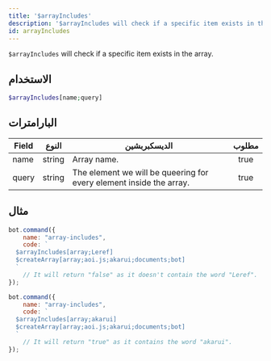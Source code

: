 ```yaml
---
title: '$arrayIncludes'
description: '$arrayIncludes will check if a specific item exists in the array.'
id: arrayIncludes
---
```


`$arrayIncludes` will check if a specific item exists in the array.

## الاستخدام

```php
$arrayIncludes[name;query]
```

## البارامترات

| Field | النوع  | الديسكبربشين                                                        | مطلوب |
| ----- | ------ | ------------------------------------------------------------------- |:-----:|
| name  | string | Array name.                                                         | true  |
| query | string | The element we will be queering for every element inside the array. | true  |

## مثال

```javascript
bot.command({
    name: "array-includes",
    code: `
  $arrayIncludes[array;Leref]
  $createArray[array;aoi.js;akarui;documents;bot]
  `
    // It will return "false" as it doesn't contain the word "Leref".
});
```

```javascript
bot.command({
    name: "array-includes",
    code: `
  $arrayIncludes[array;akarui]
  $createArray[array;aoi.js;akarui;documents;bot]
  `
    // It will return "true" as it contains the word "akarui".
});
```